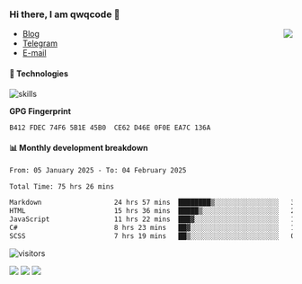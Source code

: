 <!--![](https://user-images.githubusercontent.com/22412567/89914023-fb3a6e80-dc26-11ea-82ba-5ed80e2ffb69.jpg)-->

### Hi there, I am qwqcode 👋

<img src="https://github-readme-stats.mrdulin.vercel.app/api?username=qwqcode&count_private=true&show_icons=true&hide_border=true&icon_color=586069&title_color=0366d6" align="right">

- [Blog](https://qwqaq.com/)
- [Telegram](https://t.me/qwqcode)
- [E-mail](mailto:qwqcode@gmail.com)

#### 🔧 Technologies

![skills](https://skillicons.dev/icons?i=go,ts,cs,js,java,php,py,regex,docker,git,svelte,sass,vue,nuxtjs,webpack,vite,laravel,electron,redis,vscode,visualstudio,idea,androidstudio,figma,ai,ps,pr,powershell,vim,bash&theme=light)

**GPG Fingerprint**

```
B412 FDEC 74F6 5B1E 45B0  CE62 D46E 0F0E EA7C 136A
```

#### 📊 Monthly development breakdown

<!--START_SECTION:waka-->

```txt
From: 05 January 2025 - To: 04 February 2025

Total Time: 75 hrs 26 mins

Markdown                  24 hrs 57 mins  ████████▒░░░░░░░░░░░░░░░░   33.09 %
HTML                      15 hrs 36 mins  █████▒░░░░░░░░░░░░░░░░░░░   20.69 %
JavaScript                11 hrs 22 mins  ███▓░░░░░░░░░░░░░░░░░░░░░   15.08 %
C#                        8 hrs 23 mins   ██▓░░░░░░░░░░░░░░░░░░░░░░   11.13 %
SCSS                      7 hrs 19 mins   ██▒░░░░░░░░░░░░░░░░░░░░░░   09.71 %
```

<!--END_SECTION:waka-->

![visitors](https://visitor-badge.laobi.icu/badge?page_id=qwqcode.visitor-badge)

<p>
  <img src="https://api.githubtrends.io/user/svg/qwqcode/langs?time_range=one_year&theme=classic" />
  <img src="https://api.githubtrends.io/user/svg/qwqcode/repos?time_range=one_year&theme=classic" />
  <img src="https://github-readme-stats.vercel.app/api/top-langs?username=qwqcode&show_icons=true&locale=en&layout=compact&hide=html&langs_count=20" />
</p>
